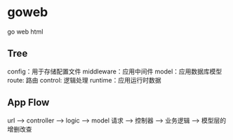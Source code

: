# goweb
go web html

## Tree

config：用于存储配置文件
middleware：应用中间件
model：应用数据库模型
route: 路由
control: 逻辑处理
runtime：应用运行时数据

## App Flow

url   --> controller  -->  logic    -->      model
请求  -->   控制器    --> 业务逻辑  -->  模型层的增删改查
